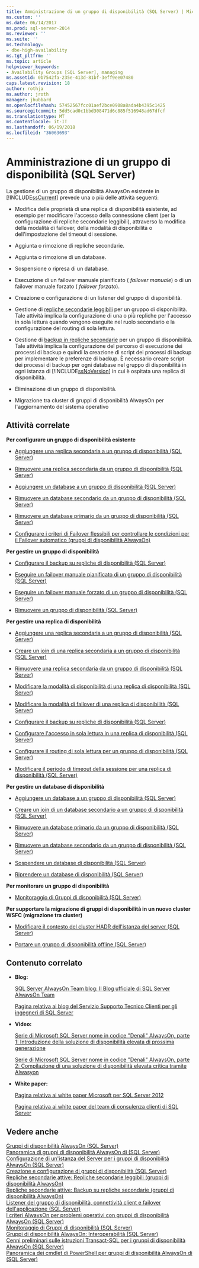 ```yaml
---
title: Amministrazione di un gruppo di disponibilità (SQL Server) | Microsoft Docs
ms.custom: ''
ms.date: 06/14/2017
ms.prod: sql-server-2014
ms.reviewer: ''
ms.suite: ''
ms.technology:
- dbe-high-availability
ms.tgt_pltfrm: ''
ms.topic: article
helpviewer_keywords:
- Availability Groups [SQL Server], managing
ms.assetid: 0b7542fa-235e-413d-81bf-3eff9ee07480
caps.latest.revision: 18
author: rothja
ms.author: jroth
manager: jhubbard
ms.openlocfilehash: 57452567fcc01aef2bce0908a8ada4b4395c1425
ms.sourcegitcommit: 5dd5cad0c1bbd308471d6c885f516948ad67dfcf
ms.translationtype: MT
ms.contentlocale: it-IT
ms.lasthandoff: 06/19/2018
ms.locfileid: "36063693"
---
```

# <a name="administration-of-an-availability-group-sql-server"></a>Amministrazione di un gruppo di disponibilità (SQL Server)
  La gestione di un gruppo di disponibilità AlwaysOn esistente in [!INCLUDE[ssCurrent](../../../includes/sscurrent-md.md)] prevede una o più delle attività seguenti:  
  
-   Modifica delle proprietà di una replica di disponibilità esistente, ad esempio per modificare l'accesso della connessione client (per la configurazione di repliche secondarie leggibili), attraverso la modifica della modalità di failover, della modalità di disponibilità o dell'impostazione del timeout di sessione.  
  
-   Aggiunta o rimozione di repliche secondarie.  
  
-   Aggiunta o rimozione di un database.  
  
-   Sospensione o ripresa di un database.  
  
-   Esecuzione di un failover manuale pianificato ( *failover manuale*) o di un failover manuale forzato ( *failover forzato*).  
  
-   Creazione o configurazione di un listener del gruppo di disponibilità.  
  
-   Gestione di [repliche secondarie leggibili](active-secondaries-readable-secondary-replicas-always-on-availability-groups.md) per un gruppo di disponibilità. Tale attività implica la configurazione di una o più repliche per l'accesso in sola lettura quando vengono eseguite nel ruolo secondario e la configurazione del routing di sola lettura.  
  
-   Gestione di [backup in repliche secondarie](active-secondaries-backup-on-secondary-replicas-always-on-availability-groups.md) per un gruppo di disponibilità. Tale attività implica la configurazione del percorso di esecuzione dei processi di backup e quindi la creazione di script dei processi di backup per implementare le preferenze di backup. È necessario creare script dei processi di backup per ogni database nel gruppo di disponibilità in ogni istanza di [!INCLUDE[ssNoVersion](../../../includes/ssnoversion-md.md)] in cui è ospitata una replica di disponibilità.  
  
-   Eliminazione di un gruppo di disponibilità.  
  
-   Migrazione tra cluster di gruppi di disponibilità AlwaysOn per l'aggiornamento del sistema operativo  
  
  
##  <a name="RelatedTasks"></a> Attività correlate  
 **Per configurare un gruppo di disponibilità esistente**  
  
-   [Aggiungere una replica secondaria a un gruppo di disponibilità &#40;SQL Server&#41;](add-a-secondary-replica-to-an-availability-group-sql-server.md)  
  
-   [Rimuovere una replica secondaria da un gruppo di disponibilità &#40;SQL Server&#41;](remove-a-secondary-replica-from-an-availability-group-sql-server.md)  
  
-   [Aggiungere un database a un gruppo di disponibilità &#40;SQL Server&#41;](availability-group-add-a-database.md)  
  
-   [Rimuovere un database secondario da un gruppo di disponibilità &#40;SQL Server&#41;](remove-a-secondary-database-from-an-availability-group-sql-server.md)  
  
-   [Rimuovere un database primario da un gruppo di disponibilità &#40;SQL Server&#41;](remove-a-primary-database-from-an-availability-group-sql-server.md)  
  
-   [Configurare i criteri di Failover flessibili per controllare le condizioni per il Failover automatico &#40;gruppi di disponibilità AlwaysOn&#41;](configure-flexible-automatic-failover-policy.md)  
  
 **Per gestire un gruppo di disponibilità**  
  
-   [Configurare il backup su repliche di disponibilità &#40;SQL Server&#41;](configure-backup-on-availability-replicas-sql-server.md)  
  
-   [Eseguire un failover manuale pianificato di un gruppo di disponibilità &#40;SQL Server&#41;](perform-a-planned-manual-failover-of-an-availability-group-sql-server.md)  
  
-   [Eseguire un failover manuale forzato di un gruppo di disponibilità &#40;SQL Server&#41;](perform-a-forced-manual-failover-of-an-availability-group-sql-server.md)  
  
-   [Rimuovere un gruppo di disponibilità &#40;SQL Server&#41;](remove-an-availability-group-sql-server.md)  
  
 **Per gestire una replica di disponibilità**  
  
-   [Aggiungere una replica secondaria a un gruppo di disponibilità &#40;SQL Server&#41;](add-a-secondary-replica-to-an-availability-group-sql-server.md)  
  
-   [Creare un join di una replica secondaria a un gruppo di disponibilità &#40;SQL Server&#41;](join-a-secondary-replica-to-an-availability-group-sql-server.md)  
  
-   [Rimuovere una replica secondaria da un gruppo di disponibilità &#40;SQL Server&#41;](remove-a-secondary-replica-from-an-availability-group-sql-server.md)  
  
-   [Modificare la modalità di disponibilità di una replica di disponibilità &#40;SQL Server&#41;](change-the-availability-mode-of-an-availability-replica-sql-server.md)  
  
-   [Modificare la modalità di failover di una replica di disponibilità &#40;SQL Server&#41;](change-the-failover-mode-of-an-availability-replica-sql-server.md)  
  
-   [Configurare il backup su repliche di disponibilità &#40;SQL Server&#41;](configure-backup-on-availability-replicas-sql-server.md)  
  
-   [Configurare l'accesso in sola lettura in una replica di disponibilità &#40;SQL Server&#41;](configure-read-only-access-on-an-availability-replica-sql-server.md)  
  
-   [Configurare il routing di sola lettura per un gruppo di disponibilità &#40;SQL Server&#41;](configure-read-only-routing-for-an-availability-group-sql-server.md)  
  
-   [Modificare il periodo di timeout della sessione per una replica di disponibilità &#40;SQL Server&#41;](change-the-session-timeout-period-for-an-availability-replica-sql-server.md)  
  
 **Per gestire un database di disponibilità**  
  
-   [Aggiungere un database a un gruppo di disponibilità &#40;SQL Server&#41;](availability-group-add-a-database.md)  
  
-   [Creare un join di un database secondario a un gruppo di disponibilità &#40;SQL Server&#41;](join-a-secondary-database-to-an-availability-group-sql-server.md)  
  
-   [Rimuovere un database primario da un gruppo di disponibilità &#40;SQL Server&#41;](remove-a-primary-database-from-an-availability-group-sql-server.md)  
  
-   [Rimuovere un database secondario da un gruppo di disponibilità &#40;SQL Server&#41;](remove-a-secondary-database-from-an-availability-group-sql-server.md)  
  
-   [Sospendere un database di disponibilità &#40;SQL Server&#41;](suspend-an-availability-database-sql-server.md)  
  
-   [Riprendere un database di disponibilità &#40;SQL Server&#41;](resume-an-availability-database-sql-server.md)  
  
 **Per monitorare un gruppo di disponibilità**  
  
-   [Monitoraggio di Gruppi di disponibilità &#40;SQL Server&#41;](monitoring-of-availability-groups-sql-server.md)  
  
 **Per supportare la migrazione di gruppi di disponibilità in un nuovo cluster WSFC (migrazione tra cluster)**  
  
-   [Modificare il contesto del cluster HADR dell'istanza del server &#40;SQL Server&#41;](change-the-hadr-cluster-context-of-server-instance-sql-server.md)  
  
-   [Portare un gruppo di disponibilità offline &#40;SQL Server&#41;](../../take-an-availability-group-offline-sql-server.md)  
  
  
##  <a name="RelatedContent"></a> Contenuto correlato  
  
-   **Blog:**  
  
     [SQL Server AlwaysOn Team blog: Il Blog ufficiale di SQL Server AlwaysOn Team](http://blogs.msdn.com/b/sqlalwayson/)  
  
     [Pagina relativa ai blog del Servizio Supporto Tecnico Clienti per gli ingegneri di SQL Server](http://blogs.msdn.com/b/psssql/)  
  
-   **Video:**  
  
     [Serie di Microsoft SQL Server nome in codice "Denali" AlwaysOn, parte 1: Introduzione della soluzione di disponibilità elevata di prossima generazione](http://channel9.msdn.com/Events/TechEd/NorthAmerica/2011/DBI302)  
  
     [Serie di Microsoft SQL Server nome in codice "Denali" AlwaysOn, parte 2: Compilazione di una soluzione di disponibilità elevata critica tramite Alwasyon](http://channel9.msdn.com/Events/TechEd/NorthAmerica/2011/DBI404)  
  
-   **White paper:**  
  
     [Pagina relativa ai white paper Microsoft per SQL Server 2012](http://msdn.microsoft.com/library/hh403491.aspx)  
  
     [Pagina relativa ai white paper del team di consulenza clienti di SQL Server](http://sqlcat.com/)  
  
  
## <a name="see-also"></a>Vedere anche  
 [Gruppi di disponibilità AlwaysOn &#40;SQL Server&#41;](always-on-availability-groups-sql-server.md)   
 [Panoramica di gruppi di disponibilità AlwaysOn di &#40;SQL Server&#41;](overview-of-always-on-availability-groups-sql-server.md)   
 [Configurazione di un'istanza del Server per i gruppi di disponibilità AlwaysOn &#40;SQL Server&#41;](configuration-of-a-server-instance-for-always-on-availability-groups-sql-server.md)  
 [Creazione e configurazione di gruppi di disponibilità &#40;SQL Server&#41;](creation-and-configuration-of-availability-groups-sql-server.md)   
 [Repliche secondarie attive: Repliche secondarie leggibili &#40;gruppi di disponibilità AlwaysOn&#41;](active-secondaries-readable-secondary-replicas-always-on-availability-groups.md)   
 [Repliche secondarie attive: Backup su repliche secondarie &#40;gruppi di disponibilità AlwaysOn&#41;](active-secondaries-backup-on-secondary-replicas-always-on-availability-groups.md)  
 [Listener del gruppo di disponibilità, connettività client e failover dell'applicazione &#40;SQL Server&#41;](../../listeners-client-connectivity-application-failover.md)   
 [I criteri AlwaysOn per problemi operativi con gruppi di disponibilità AlwaysOn &#40;SQL Server&#41;](always-on-policies-for-operational-issues-always-on-availability.md)   
 [Monitoraggio di Gruppi di disponibilità &#40;SQL Server&#41;](monitoring-of-availability-groups-sql-server.md)   
 [Gruppi di disponibilità AlwaysOn: Interoperabilità &#40;SQL Server&#41;](always-on-availability-groups-interoperability-sql-server.md)   
 [Cenni preliminari sulle istruzioni Transact-SQL per i gruppi di disponibilità AlwaysOn &#40;SQL Server&#41;](transact-sql-statements-for-always-on-availability-groups.md)   
 [Panoramica dei cmdlet di PowerShell per gruppi di disponibilità AlwaysOn di &#40;SQL Server&#41;](overview-of-powershell-cmdlets-for-always-on-availability-groups-sql-server.md)  
  
  